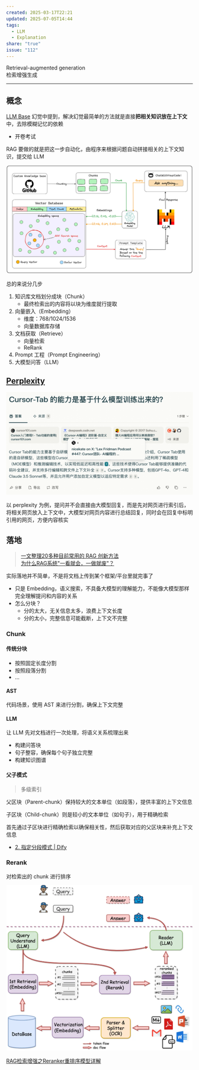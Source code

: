```yaml
---
created: 2025-03-17T22:21
updated: 2025-07-05T14:44
tags:
  - LLM
  - Explanation
share: "true"
issue: "112"
---
```

  
Retrieval-augmented generation    
检索增强生成  
  
---  
  
## 概念  
  
[LLM Base](../111/LLM%20Base.md) 幻觉中提到，解决幻觉最简单的方法就是直接**把相关知识放在上下文**中，去除模糊记忆的依赖  
- 开卷考试  
  
RAG 要做的就是把这一步自动化，由程序来根据问题自动拼接相关的上下文知识，提交给 LLM  
  
![Pasted image 20250319112547](https://raw.githubusercontent.com/lei4519/picture-bed/main/imagesPasted%20image%2020250319112547.png)  
  
总的来说分几步  
  
1. 知识库文档划分成块（Chunk）  
	- 最终检索出的内容将以块为维度就行提取  
2. 向量嵌入（Embedding）  
	- 维度：768/1024/1536  
	- 向量数据库存储  
3. 文档获取（Retrieve）  
	- 向量检索  
	- ReRank  
4. Prompt 工程（Prompt Engineering）  
5. 大模型问答（LLM）  
  
## [Perplexity](https://www.perplexity.ai/)  
  
![Pasted image 20250319153915](https://raw.githubusercontent.com/lei4519/picture-bed/main/imagesPasted%20image%2020250319153915.png)  
  
以 perplexity 为例，提问并不会直接由大模型回复，而是先对网页进行索引后，将相关网页放入上下文中，大模型对网页内容进行总结回复，同时会在回复中标明引用的网页，方便内容核实  
  
## 落地  
  
> [一文整理20多种目前常用的 RAG 创新方法](https://mp.weixin.qq.com/s/-_1vkfXXQAb_zbShDhinIQ)    
> [为什么RAG系统"一看就会，一做就废"？](https://mp.weixin.qq.com/s/OEAAzbuCvG3gf_mq_mrlfg)  
  
实际落地并不简单，不是将文档上传到某个框架/平台里就完事了  
- 只是 Embedding，语义搜索，不具备大模型的理解能力，不能像大模型那样完全理解提问和内容的关系  
- 怎么分块？  
	- 分的太大，无关信息太多，浪费上下文长度  
	- 分的太小，完整信息可能截断，上下文不完整  
  
### Chunk  
  
#### 传统分块  
  
- 按照固定长度分割  
- 按照段落分割  
- ...  
  
#### AST  
  
代码场景，使用 AST 来进行分割，确保上下文完整  
  
#### LLM  
  
让 LLM 先对文档进行一次处理，将语义关系梳理出来  
- 构建问答块  
- 句子整容，确保每个句子独立完整  
- 构建知识图谱  
  
#### 父子模式  
  
> 多级索引  
  
父区块（Parent-chunk）保持较大的文本单位（如段落），提供丰富的上下文信息  
  
子区块（Child-chunk）则是较小的文本单位（如句子），用于精确检索  
  
首先通过子区块进行精确检索以确保相关性，然后获取对应的父区块来补充上下文信息  
  
- [2. 指定分段模式 \| Dify](https://docs.dify.ai/zh-hans/guides/knowledge-base/create-knowledge-and-upload-documents/chunking-and-cleaning-text)  
  
### Rerank  
  
对检索出的 chunk 进行排序  
  
![Pasted image 20250319161115](https://raw.githubusercontent.com/lei4519/picture-bed/main/imagesPasted%20image%2020250319161115.png)  
  
[RAG检索增强之Reranker重排序模型详解](https://mp.weixin.qq.com/s/wMeWQZMnjBTcoDa_Da3OzA)  
